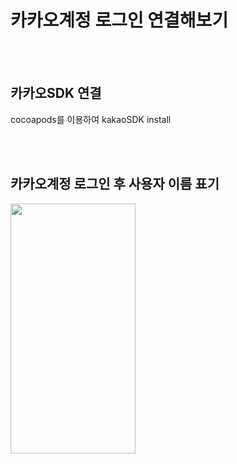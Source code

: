 # 카카오계정 로그인 연결해보기
<br/> <br/> 

## 카카오SDK 연결 
cocoapods를 이용하여 kakaoSDK install 

<br/> <br/> 


## 카카오계정 로그인 후 사용자 이름 표기 


<img src="https://github.com/JeongKiKi/KakaoLogin/assets/125369115/3f62195c-b2a1-4449-aa4e-806e4828b8b8" width="200" height="400"/>




